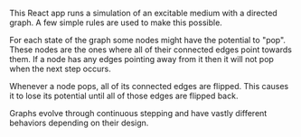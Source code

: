 This React app runs a simulation of an excitable medium with a directed graph. A few simple rules are used to make this possible.

For each state of the graph some nodes might have the potential to "pop". These nodes are the ones where all of their connected edges point towards them. If a node has any edges pointing away from it then it will not pop when the next step occurs.

Whenever a node pops, all of its connected edges are flipped. This causes it to lose its potential until all of those edges are flipped back.

Graphs evolve through continuous stepping and have vastly different behaviors depending on their design.
